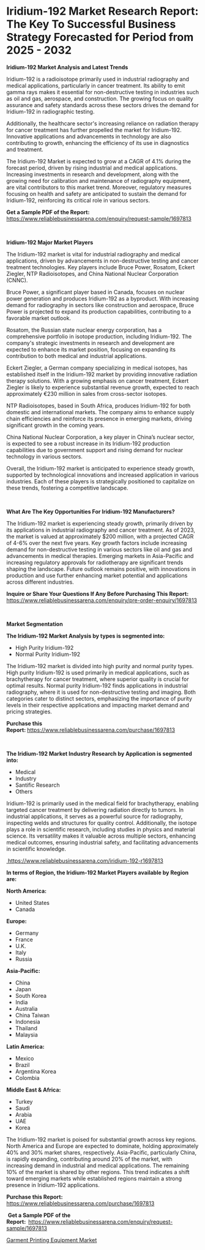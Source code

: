 <p><h1>Iridium-192 Market Research Report: The Key To Successful Business Strategy Forecasted for Period from 2025 - 2032</h1></p><p><strong>Iridium-192 Market Analysis and Latest Trends</strong></p>
<p><p>Iridium-192 is a radioisotope primarily used in industrial radiography and medical applications, particularly in cancer treatment. Its ability to emit gamma rays makes it essential for non-destructive testing in industries such as oil and gas, aerospace, and construction. The growing focus on quality assurance and safety standards across these sectors drives the demand for Iridium-192 in radiographic testing.</p><p>Additionally, the healthcare sector's increasing reliance on radiation therapy for cancer treatment has further propelled the market for Iridium-192. Innovative applications and advancements in technology are also contributing to growth, enhancing the efficiency of its use in diagnostics and treatment.</p><p>The Iridium-192 Market is expected to grow at a CAGR of 4.1% during the forecast period, driven by rising industrial and medical applications. Increasing investments in research and development, along with the growing need for calibration and maintenance of radiography equipment, are vital contributors to this market trend. Moreover, regulatory measures focusing on health and safety are anticipated to sustain the demand for Iridium-192, reinforcing its critical role in various sectors.</p></p>
<p><strong>Get a Sample PDF of the Report:&nbsp;</strong> <a href="https://www.reliablebusinessarena.com/enquiry/request-sample/1697813?utm_campaign=3526&utm_medium=2&utm_source=Github&utm_content=ia&utm_term=24032025&utm_id=iridium-192">https://www.reliablebusinessarena.com/enquiry/request-sample/1697813</a></p>
<p>&nbsp;</p>
<p><strong>Iridium-192 Major Market Players</strong></p>
<p><p>The Iridium-192 market is vital for industrial radiography and medical applications, driven by advancements in non-destructive testing and cancer treatment technologies. Key players include Bruce Power, Rosatom, Eckert Ziegler, NTP Radioisotopes, and China National Nuclear Corporation (CNNC).</p><p>Bruce Power, a significant player based in Canada, focuses on nuclear power generation and produces Iridium-192 as a byproduct. With increasing demand for radiography in sectors like construction and aerospace, Bruce Power is projected to expand its production capabilities, contributing to a favorable market outlook.</p><p>Rosatom, the Russian state nuclear energy corporation, has a comprehensive portfolio in isotope production, including Iridium-192. The company's strategic investments in research and development are expected to enhance its market position, focusing on expanding its contribution to both medical and industrial applications.</p><p>Eckert Ziegler, a German company specializing in medical isotopes, has established itself in the Iridium-192 market by providing innovative radiation therapy solutions. With a growing emphasis on cancer treatment, Eckert Ziegler is likely to experience substantial revenue growth, expected to reach approximately €230 million in sales from cross-sector isotopes.</p><p>NTP Radioisotopes, based in South Africa, produces Iridium-192 for both domestic and international markets. The company aims to enhance supply chain efficiencies and reinforce its presence in emerging markets, driving significant growth in the coming years.</p><p>China National Nuclear Corporation, a key player in China’s nuclear sector, is expected to see a robust increase in its Iridium-192 production capabilities due to government support and rising demand for nuclear technology in various sectors.</p><p>Overall, the Iridium-192 market is anticipated to experience steady growth, supported by technological innovations and increased application in various industries. Each of these players is strategically positioned to capitalize on these trends, fostering a competitive landscape.</p></p>
<p>&nbsp;</p>
<p><strong>What Are The Key Opportunities For Iridium-192 Manufacturers?</strong></p>
<p><p>The Iridium-192 market is experiencing steady growth, primarily driven by its applications in industrial radiography and cancer treatment. As of 2023, the market is valued at approximately $200 million, with a projected CAGR of 4-6% over the next five years. Key growth factors include increasing demand for non-destructive testing in various sectors like oil and gas and advancements in medical therapies. Emerging markets in Asia-Pacific and increasing regulatory approvals for radiotherapy are significant trends shaping the landscape. Future outlook remains positive, with innovations in production and use further enhancing market potential and applications across different industries.</p></p>
<p><strong>Inquire or Share Your Questions If Any Before Purchasing This Report:</strong> <a href="https://www.reliablebusinessarena.com/enquiry/pre-order-enquiry/1697813?utm_campaign=3526&utm_medium=2&utm_source=Github&utm_content=ia&utm_term=24032025&utm_id=iridium-192">https://www.reliablebusinessarena.com/enquiry/pre-order-enquiry/1697813</a></p>
<p>&nbsp;</p>
<p><strong>Market Segmentation</strong></p>
<p><strong>The Iridium-192 Market Analysis by types is segmented into:</strong></p>
<p><ul><li>High Purity Iridium-192</li><li>Normal Purity Iridium-192</li></ul></p>
<p><p>The Iridium-192 market is divided into high purity and normal purity types. High purity Iridium-192 is used primarily in medical applications, such as brachytherapy for cancer treatment, where superior quality is crucial for optimal results. Normal purity Iridium-192 finds applications in industrial radiography, where it is used for non-destructive testing and imaging. Both categories cater to distinct sectors, emphasizing the importance of purity levels in their respective applications and impacting market demand and pricing strategies.</p></p>
<p><strong>Purchase this Report:&nbsp;</strong><a href="https://www.reliablebusinessarena.com/purchase/1697813?utm_campaign=3526&utm_medium=2&utm_source=Github&utm_content=ia&utm_term=24032025&utm_id=iridium-192">https://www.reliablebusinessarena.com/purchase/1697813</a></p>
<p>&nbsp;</p>
<p><strong>The Iridium-192 Market Industry Research by Application is segmented into:</strong></p>
<p><ul><li>Medical</li><li>Industry</li><li>Santific Research</li><li>Others</li></ul></p>
<p><p>Iridium-192 is primarily used in the medical field for brachytherapy, enabling targeted cancer treatment by delivering radiation directly to tumors. In industrial applications, it serves as a powerful source for radiography, inspecting welds and structures for quality control. Additionally, the isotope plays a role in scientific research, including studies in physics and material science. Its versatility makes it valuable across multiple sectors, enhancing medical outcomes, ensuring industrial safety, and facilitating advancements in scientific knowledge.</p></p>
<p><a href="https://www.reliablebusinessarena.com/iridium-192-r1697813?utm_campaign=3526&utm_medium=2&utm_source=Github&utm_content=ia&utm_term=24032025&utm_id=iridium-192">&nbsp;https://www.reliablebusinessarena.com/iridium-192-r1697813</a></p>
<p><strong>In terms of Region, the Iridium-192 Market Players available by Region are:</strong></p>
<p>
    <p> <strong> North America: </strong>
        <ul>
            <li>United States</li>
            <li>Canada</li>
        </ul>
        </p> 
    <p> <strong> Europe: </strong>
        <ul>
            <li>Germany</li>
            <li>France</li>
            <li>U.K.</li>
            <li>Italy</li>
            <li>Russia</li>
        </ul>
        </p> 
    <p> <strong> Asia-Pacific: </strong>
        <ul>
            <li>China</li>
            <li>Japan</li>
            <li>South Korea</li>
            <li>India</li>
            <li>Australia</li>
            <li>China Taiwan</li>
            <li>Indonesia</li>
            <li>Thailand</li>
            <li>Malaysia</li>
        </ul>
        </p> 
    <p> <strong> Latin America: </strong>
        <ul>
            <li>Mexico</li>
            <li>Brazil</li>
            <li>Argentina Korea</li>
            <li>Colombia</li>
        </ul>
        </p> 
    <p> <strong> Middle East & Africa: </strong>
        <ul>
            <li>Turkey</li>
            <li>Saudi</li>
            <li>Arabia</li>
            <li>UAE</li>
            <li>Korea</li>
        </ul>
    </p>
    </p>
<p><p>The Iridium-192 market is poised for substantial growth across key regions. North America and Europe are expected to dominate, holding approximately 40% and 30% market shares, respectively. Asia-Pacific, particularly China, is rapidly expanding, contributing around 20% of the market, with increasing demand in industrial and medical applications. The remaining 10% of the market is shared by other regions. This trend indicates a shift toward emerging markets while established regions maintain a strong presence in Iridium-192 applications.</p></p>
<p><strong>Purchase this Report: </strong><a href="https://www.reliablebusinessarena.com/purchase/1697813?utm_campaign=3526&utm_medium=2&utm_source=Github&utm_content=ia&utm_term=24032025&utm_id=iridium-192">https://www.reliablebusinessarena.com/purchase/1697813</a></p>
<p>&nbsp;<strong>Get a Sample PDF of the Report:&nbsp;&nbsp;</strong><a href="https://www.reliablebusinessarena.com/enquiry/request-sample/1697813?utm_campaign=3526&utm_medium=2&utm_source=Github&utm_content=ia&utm_term=24032025&utm_id=iridium-192">https://www.reliablebusinessarena.com/enquiry/request-sample/1697813</a></p>
<p><strong></strong></p>
<p><p><a href="https://github.com/dibesnayee/Market-Research-Report-List-1/blob/main/garment-printing-equipment-market.md?utm_campaign=3526&utm_medium=2&utm_source=Github&utm_content=ia&utm_term=24032025&utm_id=iridium-192">Garment Printing Equipment Market</a></p></p>